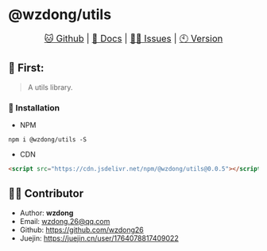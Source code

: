 # @wzdong/utils

<p align="center" style="font-size: large">
    <a href="https://github.com/wzdong26/-wzdong/tree/main/utils">🐱 Github</a>
     | 
    <a href="https://github.com/wzdong26/-wzdong/tree/main/utils/md/doc.md">📖 Docs</a>
     | 
    <a href="https://github.com/wzdong26/-wzdong/issues">👨‍🔧 Issues</a>
     |
    <a href="https://github.com/wzdong26/-wzdong/tree/main/utils/md/version.md">🕙 Version</a>
</p>
<!-- <p align="right">
    <a href="https://github.com/wzdong26/-wzdong/tree/main/utils/README_zh.md">中文</a>
    - | -
    <i>EN</i> 
</p> -->

## 📙 First:

> A utils library.

### 🔨 Installation

-   NPM

```
npm i @wzdong/utils -S
```

-   CDN

```html
<script src="https://cdn.jsdelivr.net/npm/@wzdong/utils@0.0.5"></script>
```

## 🙆‍♂️ Contributor

-   Author: **wzdong**
-   Email: wzdong.26@qq.com
-   Github: https://github.com/wzdong26
-   Juejin: https://juejin.cn/user/1764078817409022
